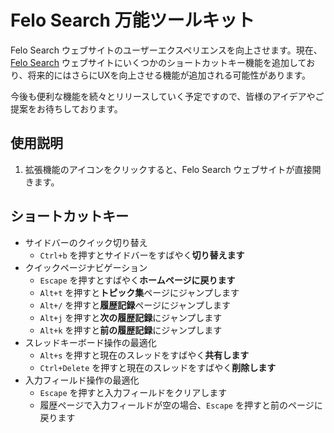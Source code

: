 # Felo Search 万能ツールキット

Felo Search ウェブサイトのユーザーエクスペリエンスを向上させます。現在、[Felo Search](https://felo.ai) ウェブサイトにいくつかのショートカットキー機能を追加しており、将来的にはさらにUXを向上させる機能が追加される可能性があります。

今後も便利な機能を続々とリリースしていく予定ですので、皆様のアイデアやご提案をお待ちしております。

## 使用説明

1. 拡張機能のアイコンをクリックすると、Felo Search ウェブサイトが直接開きます。

## ショートカットキー

- サイドバーのクイック切り替え
  - `Ctrl+b` を押すとサイドバーをすばやく**切り替えます**
- クイックページナビゲーション
  - `Escape` を押すとすばやく**ホームページに戻ります**
  - `Alt+t` を押すと**トピック集**ページにジャンプします
  - `Alt+/` を押すと**履歴記録**ページにジャンプします
  - `Alt+j` を押すと**次の履歴記録**にジャンプします
  - `Alt+k` を押すと**前の履歴記録**にジャンプします
- スレッドキーボード操作の最適化
  - `Alt+s` を押すと現在のスレッドをすばやく**共有します**
  - `Ctrl+Delete` を押すと現在のスレッドをすばやく**削除します**
- 入力フィールド操作の最適化
  - `Escape` を押すと入力フィールドをクリアします
  - 履歴ページで入力フィールドが空の場合、`Escape` を押すと前のページに戻ります
